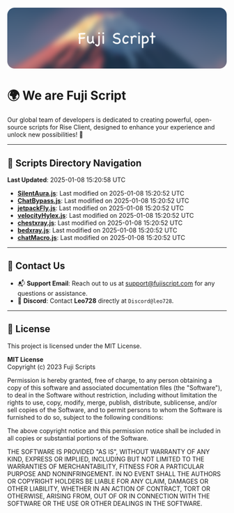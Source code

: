 ![Banner](.github/b.webp)

# 🌍 **We are Fuji Script**

Our global team of developers is dedicated to creating powerful, open-source scripts for Rise Client, designed to enhance your experience and unlock new possibilities! 🌟

---
<!-- SCRIPTS_NAVIGATION_START -->
## 📂 **Scripts Directory Navigation**

**Last Updated**: 2025-01-08 15:20:58 UTC

- **[SilentAura.js](scripts/SilentAura.js)**: Last modified on 2025-01-08 15:20:52 UTC
- **[ChatBypass.js](scripts/ChatBypass.js)**: Last modified on 2025-01-08 15:20:52 UTC
- **[jetpackFly.js](scripts/jetpackFly.js)**: Last modified on 2025-01-08 15:20:52 UTC
- **[velocityHylex.js](scripts/velocityHylex.js)**: Last modified on 2025-01-08 15:20:52 UTC
- **[chestxray.js](scripts/chestxray.js)**: Last modified on 2025-01-08 15:20:52 UTC
- **[bedxray.js](scripts/bedxray.js)**: Last modified on 2025-01-08 15:20:52 UTC
- **[chatMacro.js](scripts/chatMacro.js)**: Last modified on 2025-01-08 15:20:52 UTC

<!-- SCRIPTS_NAVIGATION_END -->

---

## 💬 **Contact Us**  
- 📬 **Support Email**: Reach out to us at [support@fujiscript.com](mailto:support@fujiscript.com) for any questions or assistance.  
- 💬 **Discord**: Contact **Leo728** directly at `Discord@leo728`.

---

## 📜 **License**

This project is licensed under the MIT License.  

**MIT License**  
Copyright (c) 2023 Fuji Scripts  

Permission is hereby granted, free of charge, to any person obtaining a copy of this software and associated documentation files (the "Software"), to deal in the Software without restriction, including without limitation the rights to use, copy, modify, merge, publish, distribute, sublicense, and/or sell copies of the Software, and to permit persons to whom the Software is furnished to do so, subject to the following conditions:  

The above copyright notice and this permission notice shall be included in all copies or substantial portions of the Software.  

THE SOFTWARE IS PROVIDED "AS IS", WITHOUT WARRANTY OF ANY KIND, EXPRESS OR IMPLIED, INCLUDING BUT NOT LIMITED TO THE WARRANTIES OF MERCHANTABILITY, FITNESS FOR A PARTICULAR PURPOSE AND NONINFRINGEMENT. IN NO EVENT SHALL THE AUTHORS OR COPYRIGHT HOLDERS BE LIABLE FOR ANY CLAIM, DAMAGES OR OTHER LIABILITY, WHETHER IN AN ACTION OF CONTRACT, TORT OR OTHERWISE, ARISING FROM, OUT OF OR IN CONNECTION WITH THE SOFTWARE OR THE USE OR OTHER DEALINGS IN THE SOFTWARE.  
